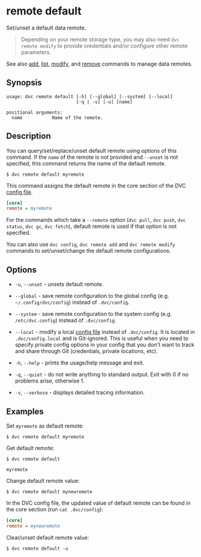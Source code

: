 # remote default

Set/unset a default data remote.

> Depending on your remote storage type, you may also need `dvc remote modify`
> to provide credentials and/or configure other remote parameters.

See also [add](/doc/commands-reference/remote/add),
[list](/doc/commands-reference/remote/list),
[modify](/doc/commands-reference/remote/modify), and
[remove](/doc/commands-reference/remote/remove) commands to manage data remotes.

## Synopsis

```usage
usage: dvc remote default [-h] [--global] [--system] [--local]
                          [-q | -v] [-u] [name]

positional arguments:
  name           Name of the remote.
```

## Description

You can query/set/replace/unset default remote using options of this command. If
the `name` of the remote is not provided and `--unset` is not specified, this
command returns the name of the default remote.

```dvc
$ dvc remote default myremote
```

This command assigns the default remote in the core section of the DVC
[config file](/doc/commands-reference/config).

```ini
[core]
remote = myremote
```

For the commands which take a `--remote` option (`dvc pull`, `dvc push`,
`dvc status`, `dvc gc`, `dvc fetch`), default remote is used if that option is
not specified.

You can also use `dvc config`, `dvc remote add` and `dvc remote modify` commands
to set/unset/change the default remote configurations.

## Options

- `-u`, `--unset` - unsets default remote.

- `--global` - save remote configuration to the global config (e.g.
  `~/.config/dvc/config`) instead of `.dvc/config`.

- `--system` - save remote configuration to the system config (e.g.
  `/etc/dvc.config`) instead of `.dvc/config`.

- `--local` - modify a local [config file](/doc/commands-reference/config)
  instead of `.dvc/config`. It is located in `.dvc/config.local` and is
  Git-ignored. This is useful when you need to specify private config options in
  your config that you don't want to track and share through Git (credentials,
  private locations, etc).

- `-h`, `--help` - prints the usage/help message and exit.

- `-q`, `--quiet` - do not write anything to standard output. Exit with 0 if no
  problems arise, otherwise 1.

- `-v`, `--verbose` - displays detailed tracing information.

## Examples

Set `myremote` as default remote:

```dvc
$ dvc remote default myremote
```

Get default remote:

```dvc
$ dvc remote default

myremote
```

Change default remote value:

```dvc
$ dvc remote default mynewremote
```

In the DVC config file, the updated value of default remote can be found in the
core section (run `cat .dvc/config`):

```ini
[core]
remote = mynewremote
```

Clear/unset default remote value:

```dvc
$ dvc remote default -u
```
